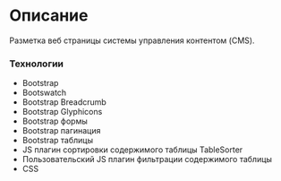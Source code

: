 # Описание
Разметка веб страницы системы управления контентом (CMS).

### Технологии
* Bootstrap
* Bootswatch
* Bootstrap Breadcrumb
* Bootstrap Glyphicons
* Bootstrap формы
* Bootstrap пагинация
* Bootstrap таблицы
* JS плагин сортировки содержимого таблицы TableSorter
* Пользовательский JS плагин фильтрации содержимого таблицы
* CSS
